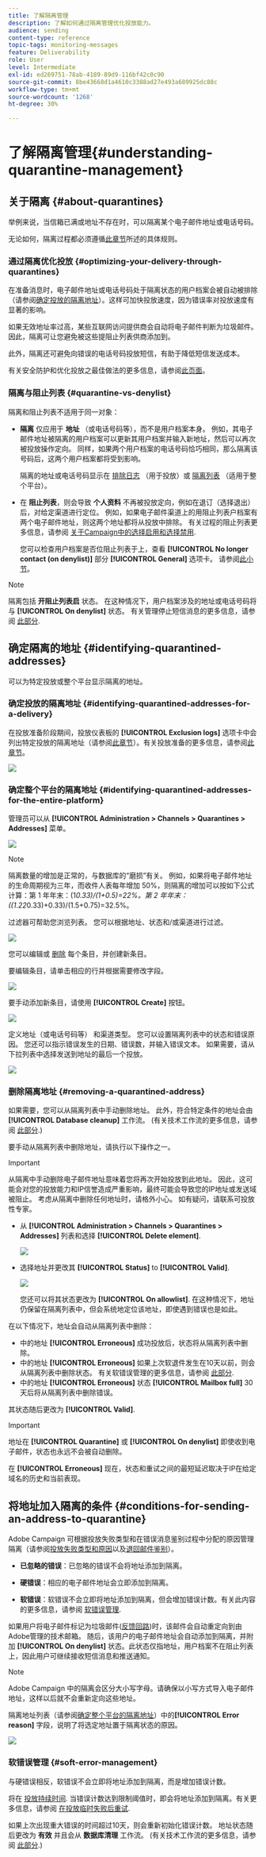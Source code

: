 ```yaml
---
title: 了解隔离管理
description: 了解如何通过隔离管理优化投放能力。
audience: sending
content-type: reference
topic-tags: monitoring-messages
feature: Deliverability
role: User
level: Intermediate
exl-id: ed269751-78ab-4189-89d9-116bf42c0c90
source-git-commit: 8be43668d1a4610c3388ad27e493a689925dc88c
workflow-type: tm+mt
source-wordcount: '1268'
ht-degree: 30%

---
```


# 了解隔离管理{#understanding-quarantine-management}

## 关于隔离 {#about-quarantines}

举例来说，当信箱已满或地址不存在时，可以隔离某个电子邮件地址或电话号码。

无论如何，隔离过程都必须遵循[此章节](#conditions-for-sending-an-address-to-quarantine)所述的具体规则。

### 通过隔离优化投放 {#optimizing-your-delivery-through-quarantines}

在准备消息时，电子邮件地址或电话号码处于隔离状态的用户档案会被自动被排除（请参阅[确定投放的隔离地址](#identifying-quarantined-addresses-for-a-delivery)）。这样可加快投放速度，因为错误率对投放速度有显著的影响。

如果无效地址率过高，某些互联网访问提供商会自动将电子邮件判断为垃圾邮件。因此，隔离可让您避免被这些提阻止列表供商添加到。

此外，隔离还可避免向错误的电话号码投放短信，有助于降低短信发送成本。

有关安全防护和优化投放之最佳做法的更多信息，请参阅[此页面](../../sending/using/delivery-best-practices.md)。

### 隔离与阻止列表 {#quarantine-vs-denylist}

隔离和阻止列表不适用于同一对象：

* **隔离** 仅应用于 **地址** （或电话号码等），而不是用户档案本身。 例如，其电子邮件地址被隔离的用户档案可以更新其用户档案并输入新地址，然后可以再次被投放操作定向。 同样，如果两个用户档案的电话号码恰巧相同，那么隔离该号码后，这两个用户档案都将受到影响。

   隔离的地址或电话号码显示在 [排除日志](#identifying-quarantined-addresses-for-a-delivery) （用于投放）或 [隔离列表](#identifying-quarantined-addresses-for-the-entire-platform) （适用于整个平台）。

* 在 **阻止列表**，则会导致 **个人资料** 不再被投放定向，例如在退订（选择退出）后，对给定渠道进行定位。 例如，如果电子邮件渠道上的用阻止列表户档案有两个电子邮件地址，则这两个地址都将从投放中排除。 有关过程的阻止列表更多信息，请参阅 [关于Campaign中的选择启用和选择禁用](../../audiences/using/about-opt-in-and-opt-out-in-campaign.md).

   您可以检查用户档案是否位阻止列表于上，查看 **[!UICONTROL No longer contact (on denylist)]** 部分 **[!UICONTROL General]** 选项卡。 请参阅[此小节](../../audiences/using/managing-opt-in-and-opt-out-in-campaign.md#managing-opt-in-and-opt-out-from-a-profile)。

>[!NOTE]
>
>隔离包括 **开阻止列表启** 状态。 在这种情况下，用户档案涉及的地址或电话号码将与 **[!UICONTROL On denylist]** 状态。 有关管理停止短信消息的更多信息，请参阅 [此部分](../../channels/using/managing-incoming-sms.md#managing-stop-sms).

<!--When a user replies to an SMS message with a keyword such as STOP in order to opt-out from SMS deliveries, his profile is not added to the denylist like in the email opt-out process. Instead, the profile's phone number is sent to quarantine with the **[!UICONTROL On denylist]** status. This status refers to the phone number only, meaning that the profile will continue receiving email messages.<!-- Also, if the profile has another phone number, he can still receive SMS messages on the other number. For more on this, refer to [this section](../../channels/using/managing-incoming-sms.md#managing-stop-sms).-->

## 确定隔离的地址 {#identifying-quarantined-addresses}

可以为特定投放或整个平台显示隔离的地址。

<!--
If you need to remove an address from quarantine, contact your technical administrator.
-->

### 确定投放的隔离地址 {#identifying-quarantined-addresses-for-a-delivery}

在投放准备阶段期间，投放仪表板的 **[!UICONTROL Exclusion logs]** 选项卡中会列出特定投放的隔离地址（请参阅[此章节](../../sending/using/monitoring-a-delivery.md#exclusion-logs)）。有关投放准备的更多信息，请参阅[此章节](../../sending/using/preparing-the-send.md)。

![](assets/exclusion_logs.png)

### 确定整个平台的隔离地址 {#identifying-quarantined-addresses-for-the-entire-platform}

管理员可以从 **[!UICONTROL Administration > Channels > Quarantines > Addresses]** 菜单。

<!--
This menu lists quarantined elements for **Email**, **SMS** and **Push notification** channels.
-->

![](assets/quarantines1.png)

>[!NOTE]
>
>隔离数量的增加是正常的，与数据库的“磨损”有关。 例如，如果将电子邮件地址的生命周期视为三年，而收件人表每年增加 50%，则隔离的增加可以按如下公式计算：第 1 年年末：(1*0.33)/(1+0.5)=22%。第 2 年年末：((1.22*0.33)+0.33)/(1.5+0.75)=32.5%。

过滤器可帮助您浏览列表。 您可以根据地址、状态和/或渠道进行过滤。

![](assets/quarantines-filters.png)

您可以编辑或 [删除](#removing-a-quarantined-address) 每个条目，并创建新条目。

要编辑条目，请单击相应的行并根据需要修改字段。

![](assets/quarantines-edit.png)

要手动添加新条目，请使用 **[!UICONTROL Create]** 按钮。

![](assets/quarantines-create-button.png)

定义地址（或电话号码等） 和渠道类型。 您可以设置隔离列表中的状态和错误原因。 您还可以指示错误发生的日期、错误数，并输入错误文本。 如果需要，请从下拉列表中选择发送到地址的最后一个投放。

![](assets/quarantines-create-last-delivery.png)

### 删除隔离地址 {#removing-a-quarantined-address}

如果需要，您可以从隔离列表中手动删除地址。 此外，符合特定条件的地址会由 **[!UICONTROL Database cleanup]** 工作流。 (有关技术工作流的更多信息，请参阅 [此部分](../../administration/using/technical-workflows.md#list-of-technical-workflows).)

要手动从隔离列表中删除地址，请执行以下操作之一。

>[!IMPORTANT]
从隔离中手动删除电子邮件地址意味着您将再次开始投放到此地址。 因此，这可能会对您的投放能力和IP信誉造成严重影响，最终可能会导致您的IP地址或发送域被阻止。 考虑从隔离中删除任何地址时，请格外小心。 如有疑问，请联系可投放性专家。

* 从 **[!UICONTROL Administration > Channels > Quarantines > Addresses]** 列表和选择 **[!UICONTROL Delete element]**.

   ![](assets/quarantine-delete-address.png)

* 选择地址并更改其 **[!UICONTROL Status]** to **[!UICONTROL Valid]**.

   ![](assets/quarantine-valid-status.png)

   您还可以将其状态更改为 **[!UICONTROL On allowlist]**. 在这种情况下，地址仍保留在隔离列表中，但会系统地定位该地址，即使遇到错误也是如此。

在以下情况下，地址会自动从隔离列表中删除：

* 中的地址 **[!UICONTROL Erroneous]** 成功投放后，状态将从隔离列表中删除。
* 中的地址 **[!UICONTROL Erroneous]** 如果上次软退件发生在10天以前，则会从隔离列表中删除状态。 有关软错误管理的更多信息，请参阅 [此部分](#soft-error-management).
* 中的地址 **[!UICONTROL Erroneous]** 状态 **[!UICONTROL Mailbox full]** 30天后将从隔离列表中删除错误。

其状态随后更改为 **[!UICONTROL Valid]**.

>[!IMPORTANT]
地址在 **[!UICONTROL Quarantine]** 或 **[!UICONTROL On denylist]** 即使收到电子邮件，状态也永远不会被自动删除。

在 **[!UICONTROL Erroneous]** 现在，状态和重试之间的最短延迟取决于IP在给定域名的历史和当前表现。

## 将地址加入隔离的条件 {#conditions-for-sending-an-address-to-quarantine}

Adobe Campaign 可根据投放失败类型和在错误消息鉴别过程中分配的原因管理隔离（请参阅[投放失败类型和原因](../../sending/using/understanding-delivery-failures.md#delivery-failure-types-and-reasons)以及[退回邮件鉴别](../../sending/using/understanding-delivery-failures.md#bounce-mail-qualification)）。

* **已忽略的错误**：已忽略的错误不会将地址添加到隔离。
* **硬错误**：相应的电子邮件地址会立即添加到隔离。
* **软错误**：软错误不会立即将地址添加到隔离，但会增加错误计数。有关此内容的更多信息，请参阅 [软错误管理](#soft-error-management).

   <!--
  When the error counter reaches the limit threshold, the address goes into quarantine. In the default configuration, the threshold is set at five errors, where two errors are significant if they occur at least 24 hours apart. The address is placed in quarantine at the fifth error. The error counter threshold can be modified. For more on this, refer to this [page](../../administration/using/configuring-email-channel.md#email-channel-parameters).
  When a delivery is successful after a retry, the error counter of the address which was prior to that quarantined is reinitialized. The address status changes to **[!UICONTROL Valid]** and it is deleted from the list of quarantines after two days by the **[!UICONTROL Database cleanup]** workflow.
  -->

如果用户将电子邮件标记为垃圾邮件([反馈回路](https://experienceleague.adobe.com/docs/deliverability-learn/deliverability-best-practice-guide/transition-process/infrastructure.html#feedback-loops))时，该邮件会自动重定向到由Adobe管理的技术邮箱。 随后，该用户的电子邮件地址会自动添加到隔离，并附加 **[!UICONTROL On denylist]** 状态。此状态仅指地址，用户档案不在阻止列表上，因此用户可继续接收短信消息和推送通知。

>[!NOTE]
Adobe Campaign 中的隔离会区分大小写字母。请确保以小写方式导入电子邮件地址，这样以后就不会重新定向这些地址。

隔离地址列表（请参阅[确定整个平台的隔离地址](#identifying-quarantined-addresses-for-the-entire-platform)）中的&#x200B;**[!UICONTROL Error reason]** 字段，说明了将选定地址置于隔离状态的原因。

![](assets/quarantines2.png)

### 软错误管理 {#soft-error-management}

与硬错误相反，软错误不会立即将地址添加到隔离，而是增加错误计数。

将在 [投放持续时间](../../administration/using/configuring-email-channel.md#validity-period-parameters). 当错误计数达到限制阈值时，即会将地址添加到隔离。有关更多信息，请参阅 [在投放临时失败后重试](understanding-delivery-failures.md#retries-after-a-delivery-temporary-failure).

<!--In the default configuration, the threshold is set at five errors, where two errors are significant if they occur at least 24 hours apart. The address is placed in quarantine at the fifth error.
The error counter threshold can be modified.-->

如果上次出现重大错误的时间超过10天，则会重新初始化错误计数。 地址状态随后更改为 **有效** 并且会从 **数据库清理** 工作流。 (有关技术工作流的更多信息，请参阅 [此部分](../../administration/using/technical-workflows.md#list-of-technical-workflows).)

